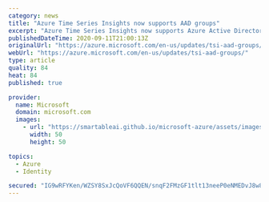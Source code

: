 ```yaml
---
category: news
title: "Azure Time Series Insights now supports AAD groups"
excerpt: "Azure Time Series Insights now supports Azure Active Directory groups through access policies."
publishedDateTime: 2020-09-11T21:00:13Z
originalUrl: "https://azure.microsoft.com/en-us/updates/tsi-aad-groups/"
webUrl: "https://azure.microsoft.com/en-us/updates/tsi-aad-groups/"
type: article
quality: 84
heat: 84
published: true

provider:
  name: Microsoft
  domain: microsoft.com
  images:
    - url: "https://smartableai.github.io/microsoft-azure/assets/images/organizations/microsoft.com-50x50.jpg"
      width: 50
      height: 50

topics:
  - Azure
  - Identity

secured: "IG9wRFYKen/WZSY8SxJcQoVF6QQEN/snqF2FMzGF1tlt13neeP0eNMEDvJ8w8kPVfk/vQ7JWln/G4A0lxOjdul7vh12vaC4mhqmqU79z3GA9Ly9Ujwt4XfxMXW6RhpZjK7/+lWTwoSVe7KNZ9hRPUU58Dos0ndxOg4hbodHe44UH8EUJF3+cDX6QXmcFzfx2NBS/2raLBwaLuMILiD6dY9P4hvazHhQiIwfrLxeSMxVk7r+UKYZf/q/FQLdTMgCRiIIE2+0IPVA8Uyq5+1ohPWiy/K2QXKXoaURVEEf7wWvKNOECtqkXdYulcX06L3SE4aJ60jxDzpuZcXlN9xS/yvHqrPXoWtvVOxZH387O0go=;ZsrQsxuR5RMwlXTpC6vrvg=="
---
```


